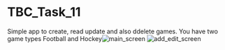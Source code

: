 # TBC_Task_11 
Simple app to create, read update and also ddelete games.
You have two game types Football and Hockey![main_screen](https://user-images.githubusercontent.com/58438491/179862236-276096e5-b196-4169-a0a1-d9fb556f4010.jpg)
![add_edit_screen](https://user-images.githubusercontent.com/58438491/179862237-9ff47751-8adc-46ce-b36e-2f10bbc6874d.jpg)

